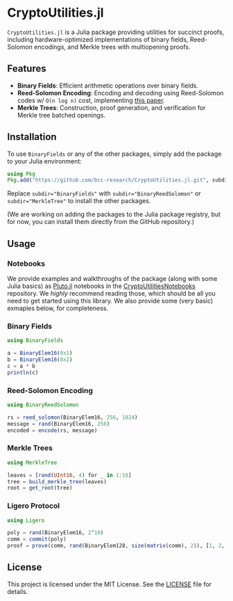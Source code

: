 # CryptoUtilities.jl

`CryptoUtilities.jl` is a Julia package providing utilities for succinct proofs,
including hardware-optimized implementations of binary fields, Reed-Solomon
encodings, and Merkle trees with multiopening proofs.

## Features

- **Binary Fields**: Efficient arithmetic operations over binary fields.
- **Reed-Solomon Encoding**: Encoding and decoding using Reed-Solomon codes w/ `O(n log n)` cost, implementing [this paper](https://ieee-focs.org/FOCS-2014-Papers/6517a316.pdf).
- **Merkle Trees**: Construction, proof generation, and verification for Merkle tree batched openings.

## Installation

To use `BinaryFields` or any of the other packages, simply add the package to your Julia environment:

```julia
using Pkg
Pkg.add("https://github.com/bcc-research/CryptoUtilities.jl.git", subdir="BinaryFields")
```
Replace `subdir="BinaryFields"` with `subdir="BinaryReedSolomon"` or
`subdir="MerkleTree"` to install the other packages.

(We are working on adding the packages to the Julia package registry, but for
now, you can install them directly from the GitHub repository.)

## Usage

### Notebooks

We provide examples and walkthroughs of the package (along with some Julia
basics) as [Pluto.jl](https://plutojl.org) notebooks in the
[CryptoUtilitiesNotebooks](https://github.com/bcc-research/CryptoUtilitiesNotebooks)
repository. We _highly_ recommend reading those, which should be all you need to
get started using this library. We also provide some (very basic) exmaples below, for
completeness.

### Binary Fields

```julia
using BinaryFields

a = BinaryElem16(0x1)
b = BinaryElem16(0x2)
c = a * b
println(c)
```

### Reed-Solomon Encoding

```julia
using BinaryReedSolomon

rs = reed_solomon(BinaryElem16, 256, 1024)
message = rand(BinaryElem16, 256)
encoded = encode(rs, message)
```

### Merkle Trees

```julia
using MerkleTree

leaves = [rand(UInt16, 4) for _ in 1:16]
tree = build_merkle_tree(leaves)
root = get_root(tree)
```

### Ligero Protocol

```julia
using Ligero

poly = rand(BinaryElem16, 2^10)
comm = commit(poly)
proof = prove(comm, rand(BinaryElem128, size(matrix(comm), 2)), [1, 2, 3])
```

## License

This project is licensed under the MIT License. See the [LICENSE](./LICENSE) file for details.

